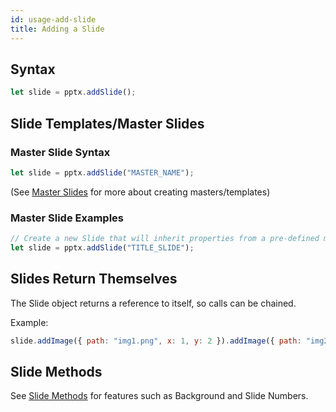 ```yaml
---
id: usage-add-slide
title: Adding a Slide
---
```


## Syntax

```javascript
let slide = pptx.addSlide();
```

## Slide Templates/Master Slides

### Master Slide Syntax

```javascript
let slide = pptx.addSlide("MASTER_NAME");
```

(See [Master Slides](/PptxGenJS/docs/masters.html) for more about creating masters/templates)

### Master Slide Examples

```javascript
// Create a new Slide that will inherit properties from a pre-defined master page (margins, logos, text, background, etc.)
let slide = pptx.addSlide("TITLE_SLIDE");
```

## Slides Return Themselves

The Slide object returns a reference to itself, so calls can be chained.

Example:

```javascript
slide.addImage({ path: "img1.png", x: 1, y: 2 }).addImage({ path: "img2.jpg", x: 5, y: 3 });
```

## Slide Methods
See [Slide Methods](/PptxGenJS/docs/usage-slide-options.html) for features such as Background and Slide Numbers.
